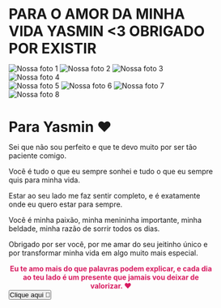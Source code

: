 # PARA O AMOR DA MINHA VIDA YASMIN <3 OBRIGADO POR EXISTIR


<html lang="pt-BR">
<head>
<meta charset="UTF-8">
<meta name="viewport" content="width=device-width, initial-scale=1.0">
<title>Para Yasmin ❤️</title>
<style>
* { margin: 0; padding: 0; box-sizing: border-box; }

body {
    font-family: 'Arial', sans-serif;
    background: linear-gradient(135deg, #ffe4e1 0%, #ffcccb 50%, #ffb6c1 100%);
    min-height: 100vh;
    overflow-x: hidden;
    position: relative;
}

/* Fotos nas laterais */
.side-images {
    position: fixed;
    top: 0;
    width: 120px;
    height: 100%;
    overflow: hidden;
    display: flex;
    flex-direction: column;
    justify-content: flex-start;
    z-index: 1; /* atrás do conteúdo central */
}

.side-images.left { left: 0; }
.side-images.right { right: 0; }

.side-images img {
    width: 100px;
    margin-bottom: 10px;
    animation: slide 15s linear infinite;
    border-radius: 10px;
}

@keyframes slide {
    0% { transform: translateY(100%); }
    100% { transform: translateY(-100%); }
}

.container {
    max-width: 800px;
    margin: 0 auto;
    padding: 40px 20px;
    text-align: center;
    position: relative;
    z-index: 10;
}

h1 {
    color: #d81b60;
    font-size: 3.5em;
    margin-bottom: 30px;
    text-shadow: 2px 2px 4px rgba(0, 0, 0, 0.1);
    animation: pulse 2s infinite;
}

@keyframes pulse {
    0% { transform: scale(1); }
    50% { transform: scale(1.05); }
    100% { transform: scale(1); }
}

.message {
    background: rgba(255, 255, 255, 0.95);
    border-radius: 20px;
    padding: 40px;
    box-shadow: 0 10px 30px rgba(0, 0, 0, 0.15);
    margin: 30px 0;
    line-height: 1.8;
    font-size: 1.2em;
    color: #333;
    border: 3px solid #ff69b4;
    position: relative;
}

.message::before {
    content: '"';
    font-size: 4em;
    color: #ff69b4;
    position: absolute;
    top: -20px;
    left: 20px;
    opacity: 0.3;
}

.message p { margin-bottom: 20px; text-align: left; }
.message p:last-child { margin-bottom: 0; text-align: center; font-weight: bold; color: #d81b60; }

button {
    background: linear-gradient(45deg, #ff69b4, #ff1493);
    color: white;
    border: none;
    border-radius: 50px;
    padding: 15px 40px;
    font-size: 1.3em;
    cursor: pointer;
    transition: all 0.3s ease;
    box-shadow: 0 5px 15px rgba(255, 105, 180, 0.4);
    margin: 20px 0;
}

button:hover {
    transform: translateY(-3px);
    box-shadow: 0 8px 25px rgba(255, 105, 180, 0.6);
    background: linear-gradient(45deg, #ff1493, #ff69b4);
}

#surpriseMessage {
    margin-top: 30px;
    font-size: 1.5em;
    color: #d81b60;
    font-weight: bold;
    padding: 20px;
    background: rgba(255, 255, 255, 0.9);
    border-radius: 15px;
    border-left: 5px solid #ff69b4;
    animation: fadeIn 1s ease-in;
}

@keyframes fadeIn {
    from { opacity: 0; transform: translateY(20px); }
    to { opacity: 1; transform: translateY(0); }
}

.hidden { display: none; }

/* Corações flutuantes */
.heart {
    position: absolute;
    width: 20px;
    height: 20px;
    background: linear-gradient(45deg, #ff69b4, #ff1493);
    transform: rotate(45deg);
    opacity: 0.8;
    z-index: 1;
    pointer-events: none;
}
.heart::before, .heart::after {
    content: '';
    position: absolute;
    width: 20px;
    height: 20px;
    background: linear-gradient(45deg, #ff69b4, #ff1493);
    border-radius: 50%;
}
.heart::before { top: -10px; left: 0; }
.heart::after { top: 0; left: -10px; }

@keyframes float {
    0% { transform: rotate(45deg) translateY(0) rotate(0deg); opacity: 0.8; }
    100% { transform: rotate(45deg) translateY(-100vh) rotate(360deg); opacity: 0; }
}

/* Responsividade */
@media (max-width: 768px) {
    h1 { font-size: 2.5em; }
    .message { padding: 30px 20px; font-size: 1.1em; }
    button { padding: 12px 30px; font-size: 1.1em; }
    #surpriseMessage { font-size: 1.3em; }
    .side-images { display: none; } /* Oculta fotos em mobile */
}

@media (max-width: 480px) {
    h1 { font-size: 2em; }
    .message { padding: 20px 15px; font-size: 1em; }
    .container { padding: 20px 15px; }
}
</style>
</head>
<body>

<!-- Lado esquerdo -->
<div class="side-images left">
    <img src="https://i.imgur.com/EA9wCA8.jpeg" alt="Nossa foto 1">
    <img src="https://i.imgur.com/ltnD7Y7.jpeg" alt="Nossa foto 2">
    <img src="https://i.imgur.com/2Wfwfcx.jpeg" alt="Nossa foto 3">
    <img src="https://i.imgur.com/Aymwb2v.jpeg" alt="Nossa foto 4">
</div>

<!-- Lado direito -->
<div class="side-images right">
    <img src="https://i.imgur.com/no5qfYK.jpeg" alt="Nossa foto 5">
    <img src="https://i.imgur.com/w6AePXO.jpeg" alt="Nossa foto 6">
    <img src="https://i.imgur.com/AQYV8JP.jpeg" alt="Nossa foto 7">
    <img src="https://i.imgur.com/H4ebqrN.jpeg" alt="Nossa foto 8">
</div>

<div class="container">
    <h1>Para Yasmin ❤️</h1>
    <div class="message">
        <p>Sei que não sou perfeito e que te devo muito por ser tão paciente comigo.</p>
        <p>Você é tudo o que eu sempre sonhei e tudo o que eu sempre quis para minha vida.</p>
        <p>Estar ao seu lado me faz sentir completo, e é exatamente onde eu quero estar para sempre.</p>
        <p>Você é minha paixão, minha menininha importante, minha beldade, minha razão de sorrir todos os dias.</p>
        <p>Obrigado por ser você, por me amar do seu jeitinho único e por transformar minha vida em algo muito mais especial.</p>
        <p>Eu te amo mais do que palavras podem explicar, e cada dia ao teu lado é um presente que jamais vou deixar de valorizar. ❤️</p>
    </div>
    <button id="surpriseButton">Clique aqui 💌</button>
    <p id="surpriseMessage" class="hidden"></p>
</div>

<script>
function createHeart() {
    const heart = document.createElement('div');
    heart.className = 'heart';
    heart.style.left = Math.random() * 100 + 'vw';
    const size = Math.random() * 20 + 10;
    heart.style.width = size + 'px';
    heart.style.height = size + 'px';
    const duration = Math.random() * 3 + 2;
    heart.style.animation = `float ${duration}s linear forwards`;
    heart.style.opacity = Math.random() * 0.6 + 0.4;
    document.body.appendChild(heart);
    setTimeout(() => { heart.remove(); }, duration * 1000);
}
setInterval(createHeart, 300);
for (let i = 0; i < 15; i++) setTimeout(createHeart, i * 100);

document.getElementById('surpriseButton').addEventListener('click', function() {
    const surpriseMessage = document.getElementById('surpriseMessage');
    const messages = [
        "Você é meu mundo, minha vida, meu amor para sempre ❤️",
        "Cada momento contigo é especial e único 💖",
        "Seu sorriso ilumina meus dias mais cinzentos ✨",
        "Você é a razão do meu coração bater mais forte 💓",
        "Amo cada detalhe seu, cada riso, cada olhar 🌹",
        "Você transformou minha vida em um conto de fadas 🏰",
        "Meu amor por você cresce a cada dia que passa 🌟"
    ];
    const randomMessage = messages[Math.floor(Math.random() * messages.length)];
    surpriseMessage.textContent = randomMessage;
    surpriseMessage.classList.remove('hidden');
    for (let i = 0; i < 10; i++) setTimeout(createHeart, i * 100);
    createConfetti();
});

function createConfetti() {
    for (let i = 0; i < 50; i++) {
        setTimeout(() => {
            const confetti = document.createElement('div');
            confetti.style.position = 'absolute';
            confetti.style.width = '8px';
            confetti.style.height = '8px';
            confetti.style.background = ['#ff69b4','#ff1493','#d81b60','#ff6b6b'][Math.floor(Math.random()*4)];
            confetti.style.borderRadius = '50%';
            confetti.style.left = Math.random()*100+'vw';
            confetti.style.top = '0';
            confetti.style.animation = `confettiFall ${Math.random()*2+1}s linear forwards`;
            document.body.appendChild(confetti);
            setTimeout(() => confetti.remove(), 3000);
        }, i*30);
    }
}

const style = document.createElement('style');
style.textContent = `
@keyframes confettiFall {
    0% { transform: translateY(0) rotate(0deg); opacity:1; }
    100% { transform: translateY(100vh) rotate(360deg); opacity:0; }
}
`;
document.head.appendChild(style);
</script>
</body>
</html>
